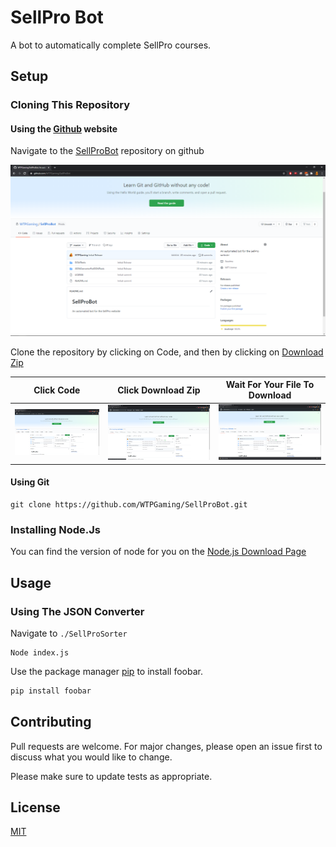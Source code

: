 # SellPro Bot

A bot to automatically complete SellPro courses.

## Setup

### Cloning This Repository

#### Using the [Github](https://github.com/WTPGaming/SellProBot) website

Navigate to the [SellProBot](https://github.com/WTPGaming/SellProBot) repository on github

![Image of the SellProBot Github Page](https://github.com/WTPGaming/SellProBot/blob/master/Docs/SellProBotGithub.PNG)

Clone the repository by clicking on Code, and then by clicking on [Download Zip](https://github.com/WTPGaming/SellProBot/archive/master.zip)

|Click Code|Click Download Zip|Wait For Your File To Download|
|---|---|---|
|![Image of the SellProBot Github Page Clicking Code](https://github.com/WTPGaming/SellProBot/blob/master/Docs/SellProBotGithubCode.PNG)|![Image of the SellProBot Github Page Hovering On Download Zip](https://github.com/WTPGaming/SellProBot/blob/master/Docs/SellProBotGithubDownloadZip.PNG)|![Image of the SellProBot Github Page With Downloaded Zip](https://github.com/WTPGaming/SellProBot/blob/master/Docs/SellProBotGithubDownloadedZip.PNG)|

#### Using Git

```
git clone https://github.com/WTPGaming/SellProBot.git
```

### Installing Node.Js

You can find the version of node for you on the [Node.js Download Page](https://nodejs.org/en/download/)

## Usage

### Using The JSON Converter

Navigate to ```./SellProSorter```

```batch
Node index.js
```

Use the package manager [pip](https://pip.pypa.io/en/stable/) to install foobar.

```bash
pip install foobar
```

## Contributing
Pull requests are welcome. For major changes, please open an issue first to discuss what you would like to change.

Please make sure to update tests as appropriate.

## License
[MIT](https://github.com/WTPGaming/SellProBot/blob/master/LICENSE)